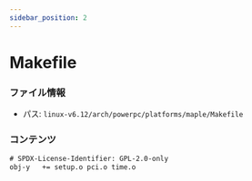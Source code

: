 ```yaml
---
sidebar_position: 2
---
```

# Makefile

### ファイル情報

- パス: `linux-v6.12/arch/powerpc/platforms/maple/Makefile`

### コンテンツ

```txt
# SPDX-License-Identifier: GPL-2.0-only
obj-y	+= setup.o pci.o time.o

```
